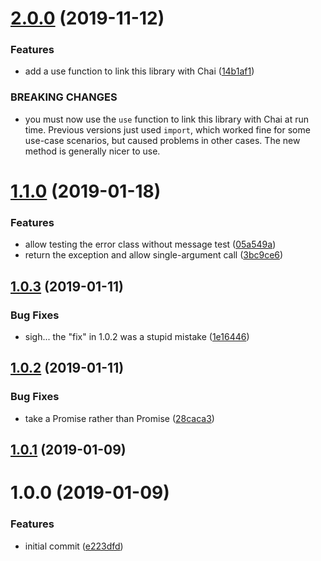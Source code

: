 <a name="2.0.0"></a>
# [2.0.0](https://github.com/lddubeau/expect-rejection/compare/v1.1.0...v2.0.0) (2019-11-12)


### Features

* add a use function to link this library with Chai ([14b1af1](https://github.com/lddubeau/expect-rejection/commit/14b1af1))


### BREAKING CHANGES

* you must now use the ``use`` function to link this library with
Chai at run time. Previous versions just used ``import``, which worked fine for
some use-case scenarios, but caused problems in other cases. The new method is
generally nicer to use.



<a name="1.1.0"></a>
# [1.1.0](https://github.com/lddubeau/expect-rejection/compare/v1.0.3...v1.1.0) (2019-01-18)


### Features

* allow testing the error class without message test ([05a549a](https://github.com/lddubeau/expect-rejection/commit/05a549a))
* return the exception and allow single-argument call ([3bc9ce6](https://github.com/lddubeau/expect-rejection/commit/3bc9ce6))



<a name="1.0.3"></a>
## [1.0.3](https://github.com/lddubeau/expect-rejection/compare/v1.0.2...v1.0.3) (2019-01-11)


### Bug Fixes

* sigh... the "fix" in 1.0.2 was a stupid mistake ([1e16446](https://github.com/lddubeau/expect-rejection/commit/1e16446))



<a name="1.0.2"></a>
## [1.0.2](https://github.com/lddubeau/expect-rejection/compare/v1.0.1...v1.0.2) (2019-01-11)


### Bug Fixes

* take a Promise<any> rather than Promise<unknown> ([28caca3](https://github.com/lddubeau/expect-rejection/commit/28caca3))



<a name="1.0.1"></a>
## [1.0.1](https://github.com/lddubeau/expect-rejection/compare/v1.0.0...v1.0.1) (2019-01-09)



<a name="1.0.0"></a>
# 1.0.0 (2019-01-09)


### Features

* initial commit ([e223dfd](https://github.com/lddubeau/expect-rejection/commit/e223dfd))



